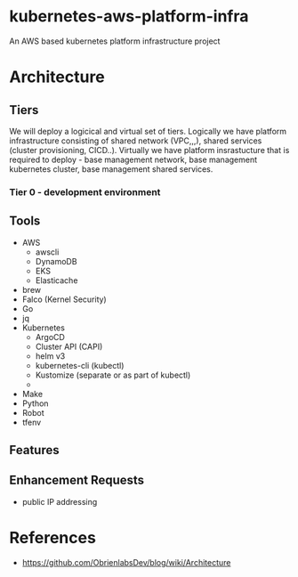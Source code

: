 # kubernetes-aws-platform-infra
An AWS based kubernetes platform infrastructure project

# Architecture
## Tiers
We will deploy a logicical and virtual set of tiers.
Logically we have platform infrastructure consisting of shared network (VPC,,,), shared services (cluster provisioning, CICD..).
Virtually we have platform insrastucture that is required to deploy - base management network, base management kubernetes cluster, base management shared services.

### Tier 0 - development environment

## Tools
- AWS
  - awscli
  - DynamoDB
  - EKS
  - Elasticache
- brew
- Falco (Kernel Security)
- Go
- jq
- Kubernetes
  - ArgoCD
  - Cluster API (CAPI)
  - helm v3
  - kubernetes-cli (kubectl)
  - Kustomize (separate or as part of kubectl)
  - 
- Make
- Python
- Robot
- tfenv

## Features
## Enhancement Requests
- public IP addressing

# References
- https://github.com/ObrienlabsDev/blog/wiki/Architecture
